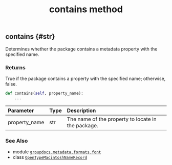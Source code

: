 ﻿---
title: contains method
second_title: GroupDocs.Metadata for Python via .NET API References
description: 
type: docs
url: /python-net/groupdocs.metadata.formats.font/opentypemacintoshnamerecord/contains/
is_root: false
weight: 30
---

## contains {#str}

Determines whether the package contains a metadata property with the specified name.


### Returns 


True if the package contains a property with the specified name; otherwise, false.


```python
def contains(self, property_name):
    ...
```


| Parameter | Type | Description |
| :- | :- | :- |
| property_name | str | The name of the property to locate in the package. |



### See Also
* module [`groupdocs.metadata.formats.font`](../../)
* class [`OpenTypeMacintoshNameRecord`](/metadata/python-net/groupdocs.metadata.formats.font/opentypemacintoshnamerecord)
